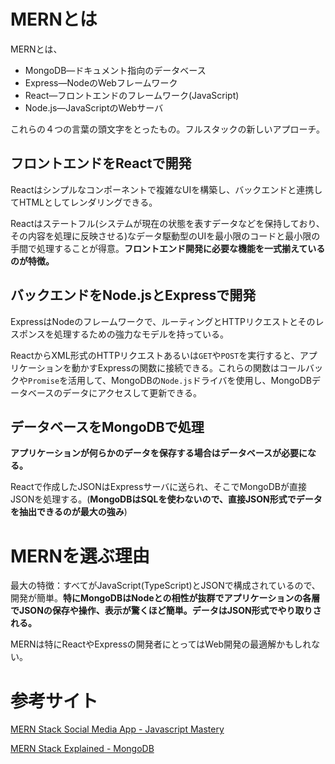 # MERNとは

MERNとは、

* MongoDB―ドキュメント指向のデータベース
* Express―NodeのWebフレームワーク
* React―フロントエンドのフレームワーク(JavaScript)
* Node.js―JavaScriptのWebサーバ

これらの４つの言葉の頭文字をとったもの。フルスタックの新しいアプローチ。

## フロントエンドをReactで開発

Reactはシンプルなコンポーネントで複雑なUIを構築し、バックエンドと連携してHTMLとしてレンダリングできる。

Reactはステートフル(システムが現在の状態を表すデータなどを保持しており、その内容を処理に反映させる)なデータ駆動型のUIを最小限のコードと最小限の手間で処理することが得意。**フロントエンド開発に必要な機能を一式揃えているのが特徴。**

## バックエンドをNode.jsとExpressで開発

ExpressはNodeのフレームワークで、ルーティングとHTTPリクエストとそのレスポンスを処理するための強力なモデルを持っている。

ReactからXML形式のHTTPリクエストあるいは`GET`や`POST`を実行すると、アプリケーションを動かすExpressの関数に接続できる。これらの関数はコールバックや`Promise`を活用して、MongoDBの`Node.js`ドライバを使用し、MongoDBデータベースのデータにアクセスして更新できる。

## データベースをMongoDBで処理

**アプリケーションが何らかのデータを保存する場合はデータベースが必要になる。**

Reactで作成したJSONはExpressサーバに送られ、そこでMongoDBが直接JSONを処理する。(**MongoDBはSQLを使わないので、直接JSON形式でデータを抽出できるのが最大の強み**)

# MERNを選ぶ理由

最大の特徴：すべてがJavaScript(TypeScript)とJSONで構成されているので、開発が簡単。**特にMongoDBはNodeとの相性が抜群でアプリケーションの各層でJSONの保存や操作、表示が驚くほど簡単。データはJSON形式でやり取りされる。**

MERNは特にReactやExpressの開発者にとってはWeb開発の最適解かもしれない。



# 参考サイト

[MERN Stack Social Media App - Javascript Mastery](https://www.youtube.com/watch?v=VsUzmlZfYNg&list=WL&index=1&t=17s)

[MERN Stack Explained - MongoDB](https://www.mongodb.com/mern-stack)